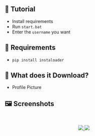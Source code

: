 ## 📝 Tutorial
* Install requirements
* Run `start.bat`
* Enter the `username` you want

## 📎 Requirements
* `pip install instaloader`

## 🚀 What does it Download?
- Profile Picture

## 🖼️ Screenshots
<br />
<p align="center">
  <a href="https://github.com/LilArta">
    <img src="https://cdn.discordapp.com/attachments/935074598557462548/944906225496260648/y2mate.com_-__360p.mp4">
    <img src="https://cdn.discordapp.com/attachments/648262963765182464/946228293630320670/file.png">
  </a>
</p>
